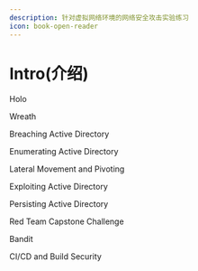 ```yaml
---
description: 针对虚拟网络环境的网络安全攻击实验练习
icon: book-open-reader
---
```


# Intro(介绍)

Holo

Wreath

Breaching Active Directory

Enumerating Active Directory

Lateral Movement and Pivoting

Exploiting Active Directory

Persisting Active Directory

Red Team Capstone Challenge

Bandit

CI/CD and Build Security
